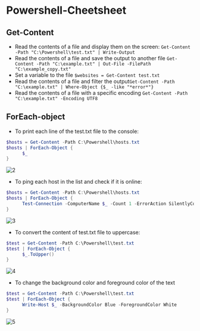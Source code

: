 # Powershell-Cheetsheet

## Get-Content 
- Read the contents of a file and display them on the screen: `Get-Content -Path "C:\Powershell\test.txt" | Write-Output`
- Read the contents of a file and save the output to another file `Get-Content -Path "C:\example.txt" | Out-File -FilePath "C:\example_copy.txt"`
- Set a variable to the file `$websites = Get-Content test.txt`
- Read the contents of a file and filter the output`Get-Content -Path "C:\example.txt" | Where-Object {$_ -like "*error*"}`
- Read the contents of a file with a specific encoding  `Get-Content -Path "C:\example.txt" -Encoding UTF8`

## ForEach-object
- To print each line of the test.txt file to the console:

```powershell
$hosts = Get-Content -Path C:\Powershell\hosts.txt
$hosts | ForEach-Object {
      $_    
}
```
![2](https://user-images.githubusercontent.com/86381942/214986304-9c233583-5cfb-48af-b681-f24339ab2662.png)


- To ping each host in the list and check if it is online:

```powershell
$hosts = Get-Content -Path C:\Powershell\hosts.txt
$hosts | ForEach-Object {
      Test-Connection -ComputerName $_ -Count 1 -ErrorAction SilentlyContinue
}
```
![3](https://user-images.githubusercontent.com/86381942/214986336-3ff0a6f1-c942-4d69-bc81-154cdee337c8.png)


- To convert the content of test.txt file to uppercase:

```powershell
$test = Get-Content -Path C:\Powershell\test.txt
$test | ForEach-Object {
      $_.ToUpper()
}
```
![4](https://user-images.githubusercontent.com/86381942/214986789-11d707c9-0d3e-44c7-80d6-01cf892894f6.png)

- To change the background color and foreground color of the text

```powershell
$test = Get-Content -Path C:\Powershell\test.txt
$test | ForEach-Object {
      Write-Host $_ -BackgroundColor Blue -ForegroundColor White
}
```
![5](https://user-images.githubusercontent.com/86381942/214987862-54d11985-01ea-4a13-97a2-75dfd4b2ef2e.png)




